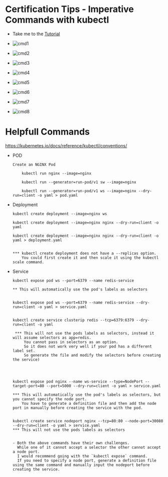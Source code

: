 # Certification Tips - Imperative Commands with kubectl
  - Take me to the [Tutorial](https://kodekloud.com/courses/539883/lectures/10503265)

  -
    ![cmd1](../../images/cmd1.png)

  -
    ![cmd2](../../images/cmd2.png)

  -
    ![cmd3](../../images/cmd3.png)

  -
    ![cmd4](../../images/cmd4.png)

  -
    ![cmd5](../../images/cmd5.png)

  -
    ![cmd6](../../images/cmd6.png)

  -
    ![cmd7](../../images/cmd7.png)
    
 -
    ![cmd8](../../images/cmd8.png)




#  Helpfull Commands
https://kubernetes.io/docs/reference/kubectl/conventions/

- POD
	```
  	Create an NGINX Pod

  		kubectl run nginx --image=nginx

  		kubectl run --generator=run-pod/v1 sw --image=nginx

		kubectl run --generator=run-pod/v1 ws --image=nginx --dry-run=client -o yaml > pod.yaml
	```

- Deployment
	```
	kubectl create deployment --image=nginx ws

	kubectl create deployment --image=nginx nginx --dry-run=client -o yaml

	kubectl create deployment --image=nginx nginx --dry-run=client -o yaml > deployment.yaml


	*** kubectl create deployment does not have a --replicas option.
	    You could first create it and then scale it using the kubectl scale command. 

	```

- Service
	```
	kubectl expose pod ws --port=6379 --name redis-service

	** This will automatically use the pod's labels as selectors


	kubectl expose pod ws --port=6379 --name redis-service --dry-run=client -o yaml > service.yaml


	kubectl create service clusterip redis --tcp=6379:6379 --dry-run=client -o yaml  

	 *** This will not use the pods labels as selectors, instead it will assume selectors as app=redis.
	     You cannot pass in selectors as an option. 
	     So it does not work very well if your pod has a different label set. 
	     So generate the file and modify the selectors before creating the service)




	kubectl expose pod nginx --name ws-service --type=NodePort --target-port=80 --port=5000 --dry-run=client -o yaml > service.yaml

	*** This will automatically use the pod's labels as selectors, but you cannot specify the node port.
	    You have to generate a definition file and then add the node port in manually before creating the service with the pod.


	kubectl create service nodeport nginx --tcp=80:80 --node-port=30080 --dry-run=client -o yaml > service.yaml
	*** This will not use the pods labels as selectors

	
	- Both the above commands have their own challenges.
	  While one of it cannot accept a selector the other cannot accept a node port. 
	  I would recommend going with the `kubectl expose` command. 
	  If you need to specify a node port, generate a definition file using the same command and manually input the nodeport before creating the service.

	```
